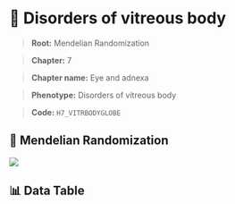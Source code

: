 # 🧪 Disorders of vitreous body

> **Root:** Mendelian Randomization

> **Chapter:** 7  

> **Chapter name:** Eye and adnexa

> **Phenotype:** Disorders of vitreous body  

> **Code:** `H7_VITRBODYGLOBE`

## 🧬 Mendelian Randomization  

<img src="/MR/Figures/Forward/H7_VITRBODYGLOBE.png"/>

## 📊 Data Table

<CsvTableMRF src="/public/MR/Data/Forward/H7_VITRBODYGLOBE.csv"/>

